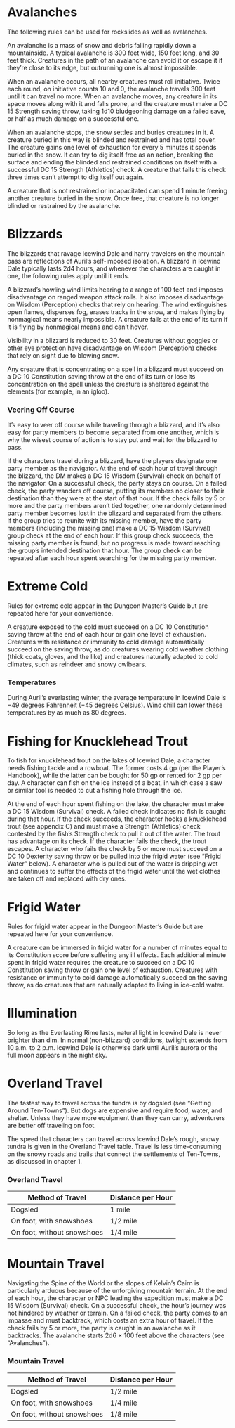 # Avalanches

The following rules can be used for rockslides as well as avalanches.

An avalanche is a mass of snow and debris falling rapidly down a mountainside. A typical avalanche is 300 feet wide, 150 feet long, and 30 feet thick. Creatures in the path of an avalanche can avoid it or escape it if they’re close to its edge, but outrunning one is almost impossible.

When an avalanche occurs, all nearby creatures must roll initiative. Twice each round, on initiative counts 10 and 0, the avalanche travels 300 feet until it can travel no more. When an avalanche moves, any creature in its space moves along with it and falls prone, and the creature must make a DC 15 Strength saving throw, taking 1d10 bludgeoning damage on a failed save, or half as much damage on a successful one.

When an avalanche stops, the snow settles and buries creatures in it. A creature buried in this way is blinded and restrained and has total cover. The creature gains one level of exhaustion for every 5 minutes it spends buried in the snow. It can try to dig itself free as an action, breaking the surface and ending the blinded and restrained conditions on itself with a successful DC 15 Strength (Athletics) check. A creature that fails this check three times can’t attempt to dig itself out again.

A creature that is not restrained or incapacitated can spend 1 minute freeing another creature buried in the snow. Once free, that creature is no longer blinded or restrained by the avalanche.

# Blizzards

The blizzards that ravage Icewind Dale and harry travelers on the mountain pass are reflections of Auril’s self-imposed isolation. A blizzard in Icewind Dale typically lasts 2d4 hours, and whenever the characters are caught in one, the following rules apply until it ends.

A blizzard’s howling wind limits hearing to a range of 100 feet and imposes disadvantage on ranged weapon attack rolls. It also imposes disadvantage on Wisdom (Perception) checks that rely on hearing. The wind extinguishes open flames, disperses fog, erases tracks in the snow, and makes flying by nonmagical means nearly impossible. A creature falls at the end of its turn if it is flying by nonmagical means and can’t hover.

Visibility in a blizzard is reduced to 30 feet. Creatures without goggles or other eye protection have disadvantage on Wisdom (Perception) checks that rely on sight due to blowing snow.

Any creature that is concentrating on a spell in a blizzard must succeed on a DC 10 Constitution saving throw at the end of its turn or lose its concentration on the spell unless the creature is sheltered against the elements (for example, in an igloo).

### Veering Off Course

It’s easy to veer off course while traveling through a blizzard, and it’s also easy for party members to become separated from one another, which is why the wisest course of action is to stay put and wait for the blizzard to pass.

If the characters travel during a blizzard, have the players designate one party member as the navigator. At the end of each hour of travel through the blizzard, the DM makes a DC 15 Wisdom (Survival) check on behalf of the navigator. On a successful check, the party stays on course. On a failed check, the party wanders off course, putting its members no closer to their destination than they were at the start of that hour. If the check fails by 5 or more and the party members aren’t tied together, one randomly determined party member becomes lost in the blizzard and separated from the others. If the group tries to reunite with its missing member, have the party members (including the missing one) make a DC 15 Wisdom (Survival) group check at the end of each hour. If this group check succeeds, the missing party member is found, but no progress is made toward reaching the group’s intended destination that hour. The group check can be repeated after each hour spent searching for the missing party member.

# Extreme Cold

Rules for extreme cold appear in the Dungeon Master’s Guide but are repeated here for your convenience.

A creature exposed to the cold must succeed on a DC 10 Constitution saving throw at the end of each hour or gain one level of exhaustion. Creatures with resistance or immunity to cold damage automatically succeed on the saving throw, as do creatures wearing cold weather clothing (thick coats, gloves, and the like) and creatures naturally adapted to cold climates, such as reindeer and snowy owlbears.

### Temperatures

During Auril’s everlasting winter, the average temperature in Icewind Dale is −49 degrees Fahrenheit (−45 degrees Celsius). Wind chill can lower these temperatures by as much as 80 degrees.

# Fishing for Knucklehead Trout

To fish for knucklehead trout on the lakes of Icewind Dale, a character needs fishing tackle and a rowboat. The former costs 4 gp (per the Player’s Handbook), while the latter can be bought for 50 gp or rented for 2 gp per day. A character can fish on the ice instead of a boat, in which case a saw or similar tool is needed to cut a fishing hole through the ice.

At the end of each hour spent fishing on the lake, the character must make a DC 15 Wisdom (Survival) check. A failed check indicates no fish is caught during that hour. If the check succeeds, the character hooks a knucklehead trout (see appendix C) and must make a Strength (Athletics) check contested by the fish’s Strength check to pull it out of the water. The trout has advantage on its check. If the character fails the check, the trout escapes. A character who fails the check by 5 or more must succeed on a DC 10 Dexterity saving throw or be pulled into the frigid water (see “Frigid Water” below). A character who is pulled out of the water is dripping wet and continues to suffer the effects of the frigid water until the wet clothes are taken off and replaced with dry ones.

# Frigid Water

Rules for frigid water appear in the Dungeon Master’s Guide but are repeated here for your convenience.

A creature can be immersed in frigid water for a number of minutes equal to its Constitution score before suffering any ill effects. Each additional minute spent in frigid water requires the creature to succeed on a DC 10 Constitution saving throw or gain one level of exhaustion. Creatures with resistance or immunity to cold damage automatically succeed on the saving throw, as do creatures that are naturally adapted to living in ice-cold water.

# Illumination

So long as the Everlasting Rime lasts, natural light in Icewind Dale is never brighter than dim. In normal (non-blizzard) conditions, twilight extends from 10 a.m. to 2 p.m. Icewind Dale is otherwise dark until Auril’s aurora or the full moon appears in the night sky.

# Overland Travel

The fastest way to travel across the tundra is by dogsled (see “Getting Around Ten-Towns”). But dogs are expensive and require food, water, and shelter. Unless they have more equipment than they can carry, adventurers are better off traveling on foot.

The speed that characters can travel across Icewind Dale’s rough, snowy tundra is given in the Overland Travel table. Travel is less time-consuming on the snowy roads and trails that connect the settlements of Ten-Towns, as discussed in chapter 1.

### Overland Travel

| Method of Travel           | Distance per Hour |
| -------------------------- | ----------------- |
| Dogsled                    | 1 mile            |
| On foot, with snowshoes    | 1/2 mile          |
| On foot, without snowshoes | 1/4 mile          |

# Mountain Travel

Navigating the Spine of the World or the slopes of Kelvin’s Cairn is particularly arduous because of the unforgiving mountain terrain. At the end of each hour, the character or NPC leading the expedition must make a DC 15 Wisdom (Survival) check. On a successful check, the hour’s journey was not hindered by weather or terrain. On a failed check, the party comes to an impasse and must backtrack, which costs an extra hour of travel. If the check fails by 5 or more, the party is caught in an avalanche as it backtracks. The avalanche starts 2d6 × 100 feet above the characters (see “Avalanches”).

### Mountain Travel

| Method of Travel        | Distance per Hour |
|-------------------------|-------------------|
| Dogsled                 | 1/2 mile          |
| On foot, with snowshoes | 1/4 mile          |
| On foot, without snowshoes | 1/8 mile      |